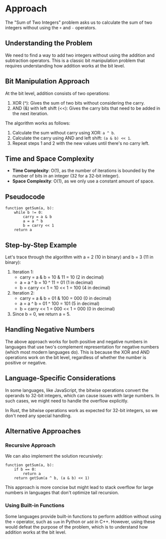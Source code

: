 # Approach

The "Sum of Two Integers" problem asks us to calculate the sum of two integers without using the `+` and `-` operators.

## Understanding the Problem

We need to find a way to add two integers without using the addition and subtraction operators. This is a classic bit manipulation problem that requires understanding how addition works at the bit level.

## Bit Manipulation Approach

At the bit level, addition consists of two operations:
1. XOR (^): Gives the sum of two bits without considering the carry.
2. AND (&) with left shift (<<): Gives the carry bits that need to be added in the next iteration.

The algorithm works as follows:
1. Calculate the sum without carry using XOR: `a ^ b`.
2. Calculate the carry using AND and left shift: `(a & b) << 1`.
3. Repeat steps 1 and 2 with the new values until there's no carry left.

## Time and Space Complexity

- **Time Complexity**: O(1), as the number of iterations is bounded by the number of bits in an integer (32 for a 32-bit integer).
- **Space Complexity**: O(1), as we only use a constant amount of space.

## Pseudocode

```
function getSum(a, b):
    while b != 0:
        carry = a & b
        a = a ^ b
        b = carry << 1
    return a
```

## Step-by-Step Example

Let's trace through the algorithm with a = 2 (10 in binary) and b = 3 (11 in binary):

1. Iteration 1:
   - carry = a & b = 10 & 11 = 10 (2 in decimal)
   - a = a ^ b = 10 ^ 11 = 01 (1 in decimal)
   - b = carry << 1 = 10 << 1 = 100 (4 in decimal)
2. Iteration 2:
   - carry = a & b = 01 & 100 = 000 (0 in decimal)
   - a = a ^ b = 01 ^ 100 = 101 (5 in decimal)
   - b = carry << 1 = 000 << 1 = 000 (0 in decimal)
3. Since b = 0, we return a = 5.

## Handling Negative Numbers

The above approach works for both positive and negative numbers in languages that use two's complement representation for negative numbers (which most modern languages do). This is because the XOR and AND operations work on the bit level, regardless of whether the number is positive or negative.

## Language-Specific Considerations

In some languages, like JavaScript, the bitwise operations convert the operands to 32-bit integers, which can cause issues with large numbers. In such cases, we might need to handle the overflow explicitly.

In Rust, the bitwise operations work as expected for 32-bit integers, so we don't need any special handling.

## Alternative Approaches

### Recursive Approach

We can also implement the solution recursively:

```
function getSum(a, b):
    if b == 0:
        return a
    return getSum(a ^ b, (a & b) << 1)
```

This approach is more concise but might lead to stack overflow for large numbers in languages that don't optimize tail recursion.

### Using Built-in Functions

Some languages provide built-in functions to perform addition without using the `+` operator, such as `sum` in Python or `add` in C++. However, using these would defeat the purpose of the problem, which is to understand how addition works at the bit level.
